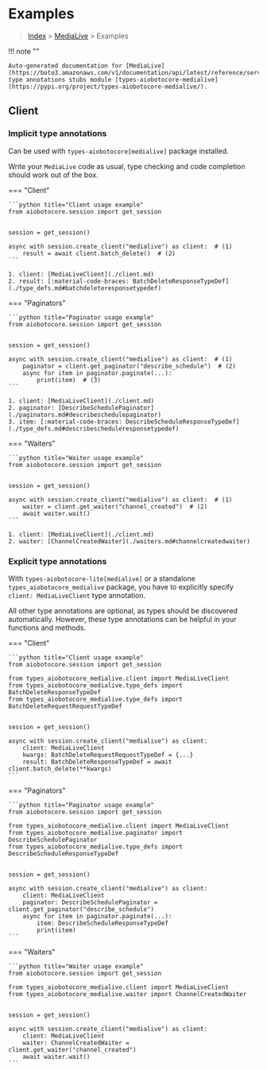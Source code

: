 # Examples

> [Index](../README.md) > [MediaLive](./README.md) > Examples

!!! note ""

    Auto-generated documentation for [MediaLive](https://boto3.amazonaws.com/v1/documentation/api/latest/reference/services/medialive.html#MediaLive)
    type annotations stubs module [types-aiobotocore-medialive](https://pypi.org/project/types-aiobotocore-medialive/).

## Client

### Implicit type annotations

Can be used with `types-aiobotocore[medialive]` package installed.

Write your `MediaLive` code as usual,
type checking and code completion should work out of the box.



=== "Client"

    ```python title="Client usage example"
    from aiobotocore.session import get_session


    session = get_session()

    async with session.create_client("medialive") as client:  # (1)
        result = await client.batch_delete()  # (2)
    ```

    1. client: [MediaLiveClient](./client.md)
    2. result: [:material-code-braces: BatchDeleteResponseTypeDef](./type_defs.md#batchdeleteresponsetypedef) 



=== "Paginators"

    ```python title="Paginator usage example"
    from aiobotocore.session import get_session


    session = get_session()

    async with session.create_client("medialive") as client:  # (1)
        paginator = client.get_paginator("describe_schedule")  # (2)
        async for item in paginator.paginate(...):
            print(item)  # (3)
    ```

    1. client: [MediaLiveClient](./client.md)
    2. paginator: [DescribeSchedulePaginator](./paginators.md#describeschedulepaginator)
    3. item: [:material-code-braces: DescribeScheduleResponseTypeDef](./type_defs.md#describescheduleresponsetypedef) 



=== "Waiters"

    ```python title="Waiter usage example"
    from aiobotocore.session import get_session


    session = get_session()

    async with session.create_client("medialive") as client:  # (1)
        waiter = client.get_waiter("channel_created")  # (2)
        await waiter.wait()
    ```

    1. client: [MediaLiveClient](./client.md)
    2. waiter: [ChannelCreatedWaiter](./waiters.md#channelcreatedwaiter)


### Explicit type annotations

With `types-aiobotocore-lite[medialive]`
or a standalone `types_aiobotocore_medialive` package, you have to explicitly specify
`client: MediaLiveClient` type annotation.

All other type annotations are optional, as types should be discovered automatically.
However, these type annotations can be helpful in your functions and methods.


=== "Client"

    ```python title="Client usage example"
    from aiobotocore.session import get_session

    from types_aiobotocore_medialive.client import MediaLiveClient
    from types_aiobotocore_medialive.type_defs import BatchDeleteResponseTypeDef
    from types_aiobotocore_medialive.type_defs import BatchDeleteRequestRequestTypeDef


    session = get_session()

    async with session.create_client("medialive") as client:
        client: MediaLiveClient
        kwargs: BatchDeleteRequestRequestTypeDef = {...}
        result: BatchDeleteResponseTypeDef = await client.batch_delete(**kwargs)
    ```



=== "Paginators"

    ```python title="Paginator usage example"
    from aiobotocore.session import get_session

    from types_aiobotocore_medialive.client import MediaLiveClient
    from types_aiobotocore_medialive.paginator import DescribeSchedulePaginator
    from types_aiobotocore_medialive.type_defs import DescribeScheduleResponseTypeDef


    session = get_session()

    async with session.create_client("medialive") as client:
        client: MediaLiveClient
        paginator: DescribeSchedulePaginator = client.get_paginator("describe_schedule")
        async for item in paginator.paginate(...):
            item: DescribeScheduleResponseTypeDef
            print(item)
    ```



=== "Waiters"

    ```python title="Waiter usage example"
    from aiobotocore.session import get_session

    from types_aiobotocore_medialive.client import MediaLiveClient
    from types_aiobotocore_medialive.waiter import ChannelCreatedWaiter


    session = get_session()

    async with session.create_client("medialive") as client:
        client: MediaLiveClient
        waiter: ChannelCreatedWaiter = client.get_waiter("channel_created")
        await waiter.wait()
    ```
